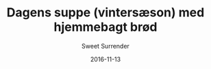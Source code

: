 ---
title: 'Dagens suppe (vintersæson) med hjemmebagt brød'
description: ""
color: '#ffffff'
price: '50'
category: warmMeal
tags: 'Varm mad'
meta:
    id: 48664f0e9dfb5192e995fed604b17bf63213b2f1
    parentId: f20f57fa9c3d8bff0902cfb33f350091a3a48d51
    language: da
date: '2016-11-13'
author: 'Sweet Surrender'
---